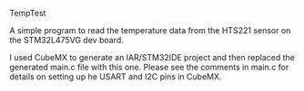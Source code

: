 TempTest

A simple program to read the temperature data from the HTS221 sensor on the STM32L475VG dev board.<p>
  
   I used CubeMX to generate an IAR/STM32IDE project and then replaced the generated main.c file with this one.
   Please see the comments in main.c for details on setting up he USART and I2C pins in CubeMX.
